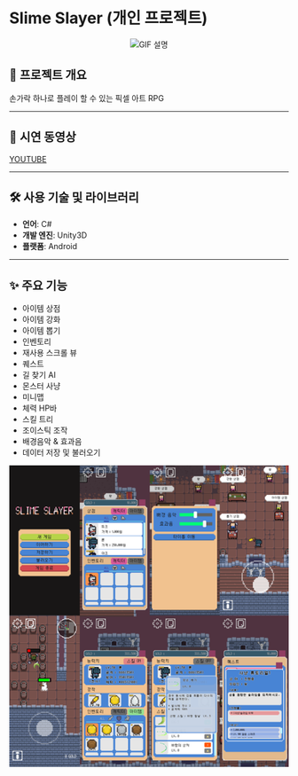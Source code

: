 # Slime Slayer **(개인 프로젝트)**

<div align="center">
  <img src="https://raw.githubusercontent.com/khc24/SlimeSlayer/main/slimeslayer.gif" alt="GIF 설명">
</div>



## 📌 프로젝트 개요
손가락 하나로 플레이 할 수 있는 픽셀 아트 RPG 

---

## 🎥 시연 동영상

<a href="https://youtu.be/h66sKDTNSVk">YOUTUBE</a>

---

## 🛠️ 사용 기술 및 라이브러리 
- **언어**: C#
- **개발 엔진**: Unity3D  
- **플랫폼**: Android

---

## ✨ 주요 기능
- 아이템 상점
- 아이템 강화
- 아이템 뽑기
- 인벤토리
- 재사용 스크롤 뷰
- 퀘스트
- 길 찾기 AI
- 몬스터 사냥
- 미니맵
- 체력 HP바
- 스킬 트리
- 조이스틱 조작
- 배경음악 & 효과음
- 데이터 저장 및 불러오기
<div align="center">
  <img src="https://raw.githubusercontent.com/khc24/SlimeSlayer/main/slimeslayer.png" width="600">
</div>


